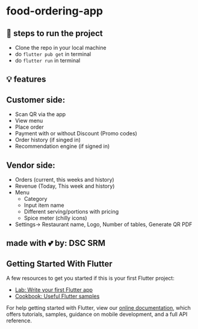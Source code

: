 # food-ordering-app

## 👣 steps to run the project
- Clone the repo in your local machine
- do ```flutter pub get``` in terminal
- do ```flutter run``` in terminal

## 💡 features
## Customer side:
- Scan QR via the app
- View menu
- Place order
- Payment with or without Discount (Promo codes)
- Order history (if singed in)
- Recommendation engine (if signed in)

## Vendor side:
- Orders (current, this weeks and history)
- Revenue (Today, This week and history)
- Menu
	- Category
	- Input item name
	- Different serving/portions with pricing
	- Spice meter (chilly icons)
- Settings-> Restaurant name, Logo, Number of tables, Generate QR PDF


## made with 💕 by: DSC SRM


## Getting Started With Flutter

A few resources to get you started if this is your first Flutter project:

- [Lab: Write your first Flutter app](https://flutter.dev/docs/get-started/codelab)
- [Cookbook: Useful Flutter samples](https://flutter.dev/docs/cookbook)

For help getting started with Flutter, view our
[online documentation](https://flutter.dev/docs), which offers tutorials,
samples, guidance on mobile development, and a full API reference.
